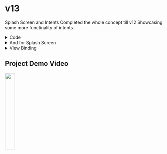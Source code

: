 # v13
Splash Screen and Intents
Completed the whole concept till v12
Showcasing some more functinality of intents 

<details><summary>Code</summary>
<p>

### within same app --> Explicit Intent
```kotlin
 intent = Intent(this,Order::class.java).apply {
                putExtra(KEY,orderPlaced)
            }
            startActivity(intent)
```
#### here KEY is companion object
```.kt
 companion object{
        const val KEY = "com.example.v13.MainActivity.KEY"
    }
```
</p>
</details>

<details><summary>And for Splash Screen</summary>
<p>

[Video Link 1](https://youtu.be/Q0gRqbtFLcw)

[Video Link 2](https://youtu.be/Loo4i5IrZ4Y)

add this to build.gradle file (app)
```.gradle
 implementation 'androidx.core:core-splashscreen:1.0.0'
```
create a logo having 240X240 and item in 160X160
then see this [documentation](https://developer.android.com/develop/ui/views/launch/splash-screen/migrate) 

1. creating splash.xml in value folder for both day and night having style parent ```parent="Theme.SplashScreen" ```
   and item given above
   
2. change theme in android manifest from your theme to the theme you created in ```splash.xml```

3. add this ```installSplashScreen()```in your onCreateMethod
</p>
</details>

<details><summary>View Binding</summary>
 <p>
  
  [Official Documentation](https://developer.android.com/topic/libraries/view-binding)
  
  <details><summary>Code 1</summary>
   <p>
    
```.kt
       val binding = ActivityOrderBinding.inflate(layoutInflater)
        setContentView(binding.root)
```
   </p>
   </details>
  
  <details><summary>Code 2</summary>
   <p>
    
```.kt
    //inside of class
    private lateinit var binding: ActivityMainBinding
    
    //inside function
     binding= ActivityMainBinding.inflate(layoutInflater)
        setContentView(binding.root)
```
   </p>
   </details>
 </p>  
</details>


## Project Demo Video

<img src="https://user-images.githubusercontent.com/52217208/219461759-ee9d6106-a826-4613-9956-fa99f58e70d7.webm" width=25% height=25%>
